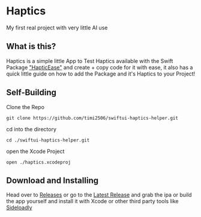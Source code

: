 # Haptics
My first real project with very little AI use

## What is this?
Haptics is a simple little App to Test Haptics available with the Swift Package ["HapticEase"](https://github.com/emreeilhan/HapticEase)
and create + copy code for it with ease, it also has a quick little guide on how to add the Package and it's Haptics to your Project!

## Self-Building

Clone the Repo

```git clone https://github.com/timi2506/swiftui-haptics-helper.git```

cd into the directory

```cd ./swiftui-haptics-helper.git```

open the Xcode Project

```open ./haptics.xcodeproj```

## Download and Installing
Head over to [Releases](https://github.com/timi2506/swiftui-haptics-helper/releases) or go to the [Latest Release](https://github.com/timi2506/swiftui-haptics-helper/releases/latest) and grab the ipa or build the app yourself and install it with Xcode or other third party tools like [Sideloadly](sideloadly.io)

